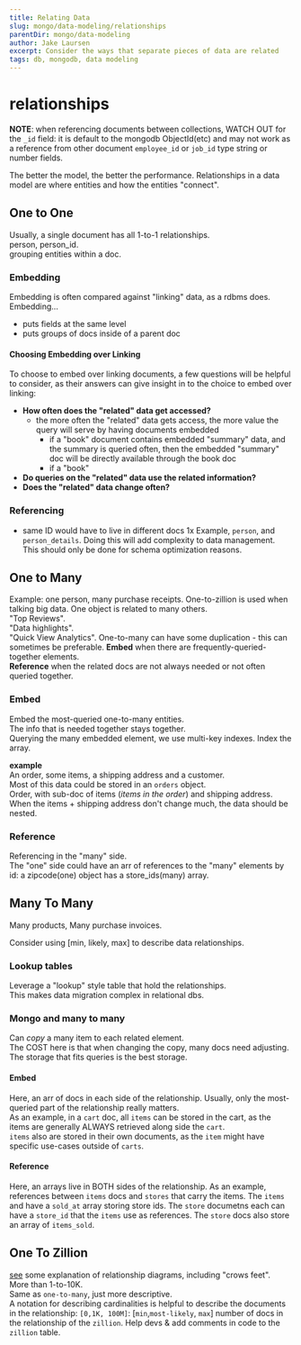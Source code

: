 ```yaml
---
title: Relating Data
slug: mongo/data-modeling/relationships
parentDir: mongo/data-modeling
author: Jake Laursen
excerpt: Consider the ways that separate pieces of data are related
tags: db, mongodb, data modeling
---
```


# relationships

**NOTE**: when referencing documents between collections, WATCH OUT for the `_id` field: it is default to the mongodb ObjectId(etc) and may not work as a reference from other document `employee_id` or `job_id` type string or number fields.

The better the model, the better the performance.
Relationships in a data model are where entities and how the entities "connect".

## One to One

Usually, a single document has all 1-to-1 relationships.  
person, person_id.  
grouping entities within a doc.

### Embedding

Embedding is often compared against "linking" data, as a rdbms does. Embedding...

- puts fields at the same level
- puts groups of docs inside of a parent doc

#### Choosing Embedding over Linking

To choose to embed over linking documents, a few questions will be helpful to consider, as their answers can give insight in to the choice to embed over linking:

- **How often does the "related" data get accessed?**
  - the more often the "related" data gets access, the more value the query will serve by having documents embedded
    - if a "book" document contains embedded "summary" data, and the summary is queried often, then the embedded "summary" doc will be directly available through the book doc
    - if a "book"
- **Do queries on the "related" data use the related information?**
- **Does the "related" data change often?**

### Referencing

- same ID would have to live in different docs 1x
  Example, `person`, and `person_details`. Doing this will add complexity to data management. This should only be done for schema optimization reasons.

## One to Many

Example: one person, many purchase receipts.
One-to-zillion is used when talking big data.
One object is related to many others.  
"Top Reviews".  
"Data highlights".  
"Quick View Analytics".
One-to-many can have some duplication - this can sometimes be preferable.
**Embed** when there are frequently-queried-together elements.  
**Reference** when the related docs are not always needed or not often queried together.

### Embed

Embed the most-queried one-to-many entities.  
The info that is needed together stays together.  
Querying the many embedded element, we use multi-key indexes. Index the array.

**example**  
An order, some items, a shipping address and a customer.  
Most of this data could be stored in an `orders` object.  
Order, with sub-doc of items (_items in the order_) and shipping address. When the items + shipping address don't change much, the data should be nested.

### Reference

Referencing in the "many" side.  
The "one" side could have an arr of references to the "many" elements by id: a zipcode(one) object has a store_ids(many) array.

## Many To Many

Many products, Many purchase invoices.

Consider using [min, likely, max] to describe data relationships.

### Lookup tables

Leverage a "lookup" style table that hold the relationships.  
This makes data migration complex in relational dbs.

### Mongo and many to many

Can _copy_ a many item to each related element.  
The COST here is that when changing the copy, many docs need adjusting.  
The storage that fits queries is the best storage.

#### Embed

Here, an arr of docs in each side of the relationship.
Usually, only the most-queried part of the relationship really matters.  
As an example, in a `cart` doc, all `items` can be stored in the cart, as the items are generally ALWAYS retrieved along side the `cart`.  
`items` also are stored in their own documents, as the `item` might have specific use-cases outside of `carts`.

#### Reference

Here, an arrays live in BOTH sides of the relationship.
As an example, references between `items` docs and `stores` that carry the items. The `items` and have a `sold_at` array storing store ids. The `store` documetns each can have a `store_id` that the `items` use as references. The `store` docs also store an array of `items_sold`.

## One To Zillion

[see](https://www.vertabelo.com/blog/crow-s-foot-notation) some explanation of relationship diagrams, including "crows feet".  
More than 1-to-10K.  
Same as `one-to-many`, just more descriptive.  
A notation for describing cardinalities is helpful to describe the documents in the relationship: `[0,1K, 100M]`: [`min`,`most-likely`, `max`] number of docs in the relationship of the `zillion`.
Help devs & add comments in code to the `zillion` table.
